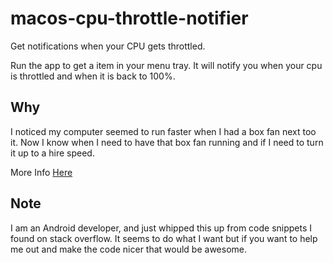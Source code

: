 # macos-cpu-throttle-notifier

Get notifications when your CPU gets throttled.

Run the app to get a item in your menu tray. It will notify you when
your cpu is throttled and when it is back to 100%.

## Why

I noticed my computer seemed to run faster when I had a box fan next too it.
Now I know when I need to have that box fan running and if I need to turn it
up to a hire speed.

More Info [Here](https://andrewreitz.com/tech_blog/macbook-thermal-throttling/)

## Note

I am an Android developer, and just whipped this up from code snippets
I found on stack overflow. It seems to do what I want but if you want to 
help me out and make the code nicer that would be awesome.
